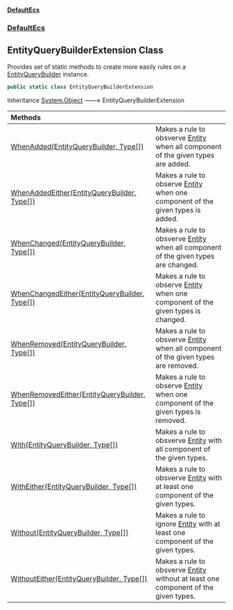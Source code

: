 #### [DefaultEcs](DefaultEcs.md 'DefaultEcs')
### [DefaultEcs](DefaultEcs.md#DefaultEcs 'DefaultEcs')
## EntityQueryBuilderExtension Class
Provides set of static methods to create more easily rules on a [EntityQueryBuilder](EntityQueryBuilder.md 'DefaultEcs.EntityQueryBuilder') instance.  
```csharp
public static class EntityQueryBuilderExtension
```

Inheritance [System.Object](https://docs.microsoft.com/en-us/dotnet/api/System.Object 'System.Object') &#129106; EntityQueryBuilderExtension  

| Methods | |
| :--- | :--- |
| [WhenAdded(EntityQueryBuilder, Type[])](EntityQueryBuilderExtension_WhenAdded(EntityQueryBuilder_Type__).md 'DefaultEcs.EntityQueryBuilderExtension.WhenAdded(DefaultEcs.EntityQueryBuilder, System.Type[])') | Makes a rule to obsverve [Entity](Entity.md 'DefaultEcs.Entity') when all component of the given types are added.<br/> |
| [WhenAddedEither(EntityQueryBuilder, Type[])](EntityQueryBuilderExtension_WhenAddedEither(EntityQueryBuilder_Type__).md 'DefaultEcs.EntityQueryBuilderExtension.WhenAddedEither(DefaultEcs.EntityQueryBuilder, System.Type[])') | Makes a rule to observe [Entity](Entity.md 'DefaultEcs.Entity') when one component of the given types is added.<br/> |
| [WhenChanged(EntityQueryBuilder, Type[])](EntityQueryBuilderExtension_WhenChanged(EntityQueryBuilder_Type__).md 'DefaultEcs.EntityQueryBuilderExtension.WhenChanged(DefaultEcs.EntityQueryBuilder, System.Type[])') | Makes a rule to obsverve [Entity](Entity.md 'DefaultEcs.Entity') when all component of the given types are changed.<br/> |
| [WhenChangedEither(EntityQueryBuilder, Type[])](EntityQueryBuilderExtension_WhenChangedEither(EntityQueryBuilder_Type__).md 'DefaultEcs.EntityQueryBuilderExtension.WhenChangedEither(DefaultEcs.EntityQueryBuilder, System.Type[])') | Makes a rule to observe [Entity](Entity.md 'DefaultEcs.Entity') when one component of the given types is changed.<br/> |
| [WhenRemoved(EntityQueryBuilder, Type[])](EntityQueryBuilderExtension_WhenRemoved(EntityQueryBuilder_Type__).md 'DefaultEcs.EntityQueryBuilderExtension.WhenRemoved(DefaultEcs.EntityQueryBuilder, System.Type[])') | Makes a rule to obsverve [Entity](Entity.md 'DefaultEcs.Entity') when all component of the given types are removed.<br/> |
| [WhenRemovedEither(EntityQueryBuilder, Type[])](EntityQueryBuilderExtension_WhenRemovedEither(EntityQueryBuilder_Type__).md 'DefaultEcs.EntityQueryBuilderExtension.WhenRemovedEither(DefaultEcs.EntityQueryBuilder, System.Type[])') | Makes a rule to observe [Entity](Entity.md 'DefaultEcs.Entity') when one component of the given types is removed.<br/> |
| [With(EntityQueryBuilder, Type[])](EntityQueryBuilderExtension_With(EntityQueryBuilder_Type__).md 'DefaultEcs.EntityQueryBuilderExtension.With(DefaultEcs.EntityQueryBuilder, System.Type[])') | Makes a rule to obsverve [Entity](Entity.md 'DefaultEcs.Entity') with all component of the given types.<br/> |
| [WithEither(EntityQueryBuilder, Type[])](EntityQueryBuilderExtension_WithEither(EntityQueryBuilder_Type__).md 'DefaultEcs.EntityQueryBuilderExtension.WithEither(DefaultEcs.EntityQueryBuilder, System.Type[])') | Makes a rule to obsverve [Entity](Entity.md 'DefaultEcs.Entity') with at least one component of the given types.<br/> |
| [Without(EntityQueryBuilder, Type[])](EntityQueryBuilderExtension_Without(EntityQueryBuilder_Type__).md 'DefaultEcs.EntityQueryBuilderExtension.Without(DefaultEcs.EntityQueryBuilder, System.Type[])') | Makes a rule to ignore [Entity](Entity.md 'DefaultEcs.Entity') with at least one component of the given types.<br/> |
| [WithoutEither(EntityQueryBuilder, Type[])](EntityQueryBuilderExtension_WithoutEither(EntityQueryBuilder_Type__).md 'DefaultEcs.EntityQueryBuilderExtension.WithoutEither(DefaultEcs.EntityQueryBuilder, System.Type[])') | Makes a rule to obsverve [Entity](Entity.md 'DefaultEcs.Entity') without at least one component of the given types.<br/> |
